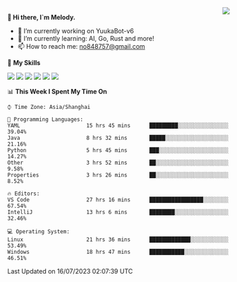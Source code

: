 <a href="#">
  <img align="right" src="https://github-readme-stats.vercel.app/api?username=melodyyuuka&count_private=true&show_icons=true" />
</a>

**👋 Hi there, I`m Melody.**

- 🔭 I’m currently working on YuukaBot-v6
- 🌱 I’m currently learning: AI, Go, Rust and more!
- 📫 How to reach me: no848757@gmail.com

🌟 **My Skills** 

![](https://img.shields.io/badge/-Python-3e74a2?style=flat-square&logo=Python&logoColor=fff)
![](https://img.shields.io/badge/-Java-007396?style=flat-square&logo=OpenJDK&logoColor=fff)
![](https://img.shields.io/badge/-Node.js-339933?style=flat-square&logo=Node.js&logoColor=fff)
![](https://img.shields.io/badge/-Git-f05032?style=flat-square&logo=git&logoColor=fff)
![](https://img.shields.io/badge/-PostgreSQL-4169e1?style=flat-square&logo=PostgreSQL&logoColor=fff)
![](https://img.shields.io/badge/-VSCode-007acc?style=flat-square&logo=Visual-Studio-Code&logoColor=fff)


<!--START_SECTION:waka-->
📊 **This Week I Spent My Time On** 

```text
⌚︎ Time Zone: Asia/Shanghai

💬 Programming Languages: 
YAML                     15 hrs 45 mins      █████████░░░░░░░░░░░░░░░░   39.04% 
Java                     8 hrs 32 mins       █████░░░░░░░░░░░░░░░░░░░░   21.16% 
Python                   5 hrs 45 mins       ███░░░░░░░░░░░░░░░░░░░░░░   14.27% 
Other                    3 hrs 52 mins       ██░░░░░░░░░░░░░░░░░░░░░░░   9.58% 
Properties               3 hrs 26 mins       ██░░░░░░░░░░░░░░░░░░░░░░░   8.52%

🔥 Editors: 
VS Code                  27 hrs 16 mins      █████████████████░░░░░░░░   67.54% 
IntelliJ                 13 hrs 6 mins       ████████░░░░░░░░░░░░░░░░░   32.46%

💻 Operating System: 
Linux                    21 hrs 36 mins      █████████████░░░░░░░░░░░░   53.49% 
Windows                  18 hrs 47 mins      ███████████░░░░░░░░░░░░░░   46.51%

```


 Last Updated on 16/07/2023 02:07:39 UTC
<!--END_SECTION:waka-->
